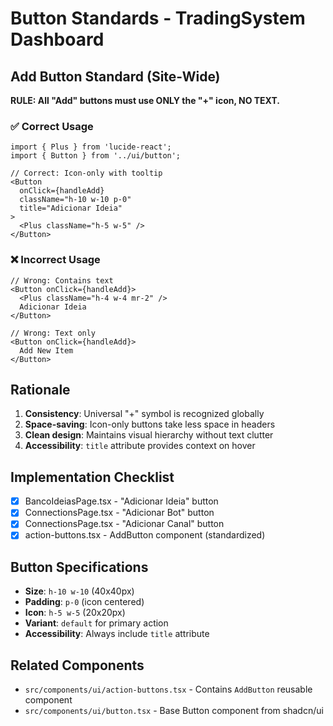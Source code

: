 # Button Standards - TradingSystem Dashboard

## Add Button Standard (Site-Wide)

**RULE: All "Add" buttons must use ONLY the "+" icon, NO TEXT.**

### ✅ Correct Usage

```tsx
import { Plus } from 'lucide-react';
import { Button } from '../ui/button';

// Correct: Icon-only with tooltip
<Button
  onClick={handleAdd}
  className="h-10 w-10 p-0"
  title="Adicionar Ideia"
>
  <Plus className="h-5 w-5" />
</Button>
```

### ❌ Incorrect Usage

```tsx
// Wrong: Contains text
<Button onClick={handleAdd}>
  <Plus className="h-4 w-4 mr-2" />
  Adicionar Ideia
</Button>

// Wrong: Text only
<Button onClick={handleAdd}>
  Add New Item
</Button>
```

## Rationale

1. **Consistency**: Universal "+" symbol is recognized globally
2. **Space-saving**: Icon-only buttons take less space in headers
3. **Clean design**: Maintains visual hierarchy without text clutter
4. **Accessibility**: `title` attribute provides context on hover

## Implementation Checklist

- [x] BancoIdeiasPage.tsx - "Adicionar Ideia" button
- [x] ConnectionsPage.tsx - "Adicionar Bot" button
- [x] ConnectionsPage.tsx - "Adicionar Canal" button
- [x] action-buttons.tsx - AddButton component (standardized)

## Button Specifications

- **Size**: `h-10 w-10` (40x40px)
- **Padding**: `p-0` (icon centered)
- **Icon**: `h-5 w-5` (20x20px)
- **Variant**: `default` for primary action
- **Accessibility**: Always include `title` attribute

## Related Components

- `src/components/ui/action-buttons.tsx` - Contains `AddButton` reusable component
- `src/components/ui/button.tsx` - Base Button component from shadcn/ui
